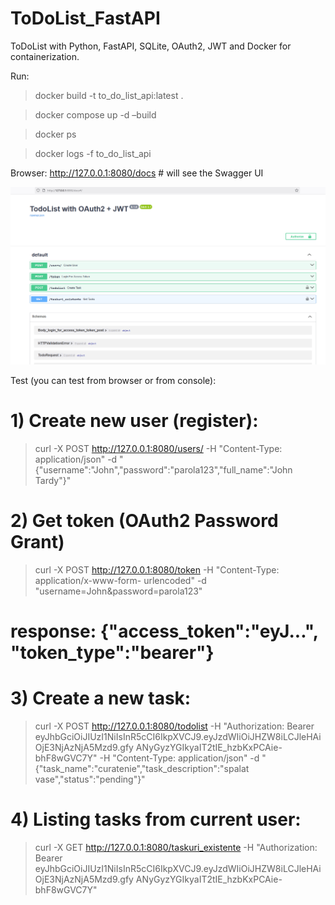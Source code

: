# ToDoList_FastAPI
ToDoList with Python, FastAPI, SQLite, OAuth2, JWT and Docker for containerization.

Run:

>docker build -t to_do_list_api:latest .

>docker compose up -d –build

>docker ps

>docker logs -f to_do_list_api

Browser: http://127.0.0.1:8080/docs   # will see the Swagger UI

![test](browser.png)

Test (you can test from browser or from console):

# 1) Create new user (register):
>curl -X POST http://127.0.0.1:8080/users/ -H "Content-Type: application/json" -d
"{\"username\":\"John\",\"password\":\"parola123\",\"full_name\":\"John Tardy\"}"

# 2) Get token (OAuth2 Password Grant)
>curl -X POST http://127.0.0.1:8080/token -H "Content-Type: application/x-www-form-
urlencoded" -d "username=John&password=parola123"
# response: {"access_token":"eyJ...", "token_type":"bearer"}

# 3) Create a new task:
>curl -X POST http://127.0.0.1:8080/todolist -H "Authorization: Bearer
eyJhbGciOiJIUzI1NiIsInR5cCI6IkpXVCJ9.eyJzdWIiOiJHZW8iLCJleHAiOjE3NjAzNjA5Mzd9.gfy
ANyGyzYGIkyaIT2tIE_hzbKxPCAie-bhF8wGVC7Y" -H "Content-Type: application/json" -d
"{\"task_name\":\"curatenie\",\"task_description\":\"spalat vase\",\"status\":\"pending\"}"

# 4) Listing tasks from current user:
>curl -X GET http://127.0.0.1:8080/taskuri_existente -H "Authorization: Bearer
eyJhbGciOiJIUzI1NiIsInR5cCI6IkpXVCJ9.eyJzdWIiOiJHZW8iLCJleHAiOjE3NjAzNjA5Mzd9.gfy
ANyGyzYGIkyaIT2tIE_hzbKxPCAie-bhF8wGVC7Y"

